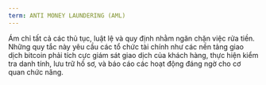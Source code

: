 ```yaml
---
term: ANTI MONEY LAUNDERING (AML)
---
```


Ám chỉ tất cả các thủ tục, luật lệ và quy định nhằm ngăn chặn việc rửa tiền. Những quy tắc này yêu cầu các tổ chức tài chính như các nền tảng giao dịch bitcoin phải tích cực giám sát giao dịch của khách hàng, thực hiện kiểm tra danh tính, lưu trữ hồ sơ, và báo cáo các hoạt động đáng ngờ cho cơ quan chức năng.